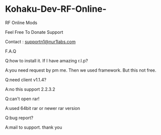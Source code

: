 # Kohaku-Dev-RF-Online-
RF Online Mods

Feel Free To Donate Support

Contact : supportn1@nur1labs.com

F.A.Q

Q:how to install it. If I have amazing r.I.p?

A:you need request by pm me. Then we used framework. But this not free.

Q:need client v1.1.4?

A:no this support 2.2.3.2

Q:can't open rar!

A:used 64bit rar or newer rar version

Q:bug report?

A:mail to support. thank you
